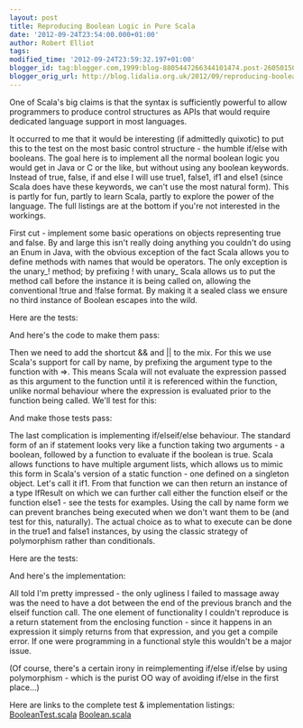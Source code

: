 ```yaml
---
layout: post
title: Reproducing Boolean Logic in Pure Scala
date: '2012-09-24T23:54:00.000+01:00'
author: Robert Elliot
tags: 
modified_time: '2012-09-24T23:59:32.197+01:00'
blogger_id: tag:blogger.com,1999:blog-8805447266344101474.post-2605015096737428508
blogger_orig_url: http://blog.lidalia.org.uk/2012/09/reproducing-boolean-logic-in-pure-scala.html
---
```


One of Scala's big claims is that the syntax is sufficiently powerful to allow programmers to produce control structures as APIs that would require dedicated language support in most languages.

It occurred to me that it would be interesting (if admittedly quixotic) to put this to the test on the most basic control structure - the humble if/else with booleans. The goal here is to implement all the normal boolean logic you would get in Java or C or the like, but without using any boolean keywords. Instead of true, false, if and else I will use true1, false1, if1 and else1 (since Scala does have these keywords, we can't use the most natural form). This is partly for fun, partly to learn Scala, partly to explore the power of the language. The full listings are at the bottom if you're not interested in the workings.

First cut - implement some basic operations on objects representing true and false. By and large this isn't really doing anything you couldn't do using an Enum in Java, with the obvious exception of the fact Scala allows you to define methods with names that would be operators. The only exception is the unary_! method; by prefixing ! with unary_ Scala allows us to put the method call before the instance it is being called on, allowing the conventional !true and !false format. By making it a sealed class we ensure no third instance of Boolean escapes into the wild.

Here are the tests:
<script src="https://gist.github.com/3778789.js?file=BooleanTest.scala"></script>

And here's the code to make them pass:
<script src="https://gist.github.com/3778797.js?file=Boolean.scala"></script>

Then we need to add the shortcut && and || to the mix. For this we use Scala's support for call by name, by prefixing the argument type to the function with =>. This means Scala will not evaluate the expression passed as this argument to the function until it is referenced within the function, unlike normal behaviour where the expression is evaluated prior to the function being called. We'll test for this:
<script src="https://gist.github.com/3778831.js?file=Boolean.scala"></script>

And make those tests pass:
<script src="https://gist.github.com/3778843.js?file=Boolean.scala"></script>

The last complication is implementing if/elseif/else behaviour. The standard form of an if statement looks very like a function taking two arguments - a boolean, followed by a function to evaluate if the boolean is true. Scala allows functions to have multiple argument lists, which allows us to mimic this form in Scala's version of a static function - one defined on a singleton object. Let's call it if1. From that function we can then return an instance of a type IfResult on which we can further call either the function elseif or the function else1 - see the tests for examples. Using the call by name form we can prevent branches being executed when we don't want them to be (and test for this, naturally). The actual choice as to what to execute can be done in the true1 and false1 instances, by using the classic strategy of polymorphism rather than conditionals.

Here are the tests:
<script src="https://gist.github.com/3778898.js?file=BooleanTest.scala"></script>

And here's the implementation:
<script src="https://gist.github.com/3778890.js?file=Boolean.scala"></script>

All told I'm pretty impressed - the only ugliness I failed to massage away was the need to have a dot between the end of the previous branch and the elseif function call. The one element of functionality I couldn't reproduce is a return statement from the enclosing function - since it happens in an expression it simply returns from that expression, and you get a compile error. If one were programming in a functional style this wouldn't be a major issue.

(Of course, there's a certain irony in reimplementing if/else if/else by using polymorphism - which is the purist OO way of avoiding if/else in the first place...)

Here are links to the complete test & implementation listings:
[BooleanTest.scala](https://gist.github.com/3778705)
[Boolean.scala](https://gist.github.com/3778716)